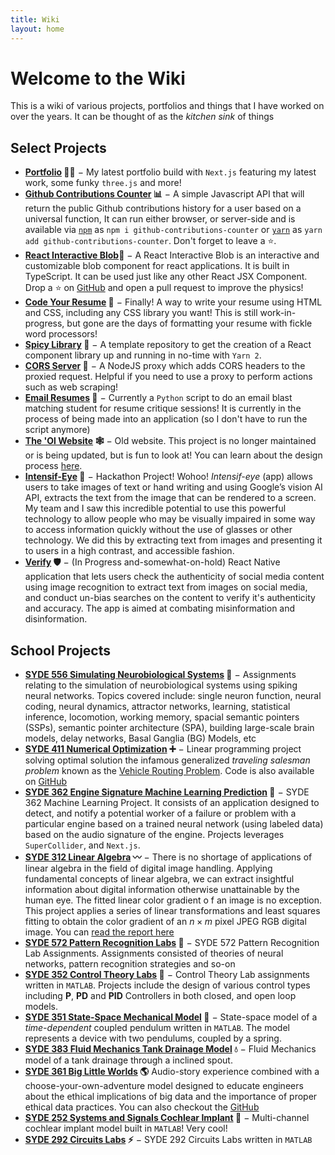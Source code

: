 ```yaml
---
title: Wiki
layout: home
---
```


# Welcome to the Wiki

This is a wiki of various projects, portfolios and things that I have worked on over the years. It can be thought of as the _kitchen sink_ of things

## Select Projects

- **[Portfolio](https://sammy.world) 🙋‍♂️** $-$ My latest portfolio build with `Next.js` featuring my latest work, some funky `three.js` and more!
- **[Github Contributions Counter](https://github.com/SammyRobensParadise/github-contributions-counter) 📊** $-$ A simple Javascript API that will return the public Github contributions history for a user based on a universal function, It can run either browser, or server-side and is available via [`npm`](https://www.npmjs.com/package/github-contributions-counter) as `npm i github-contributions-counter` or [`yarn`](https://yarnpkg.com/package/github-contribution-counter) as `yarn add github-contributions-counter`. Don't forget to leave a ⭐️.
- **[React Interactive Blob](https://sammyrobensparadise.github.io/react-interactive-blob/?path=/story/blob--blob)🔵** $-$ A React Interactive Blob is an interactive and customizable blob component for react applications. It is built in TypeScript. It can be used just like any other React JSX Component. Drop a ⭐️ on [GitHub](https://github.com/SammyRobensParadise/react-interactive-blob) and open a pull request to improve the physics!
- **[Code Your Resume](https://github.com/SammyRobensParadise/code-your-resume) 📄** $-$ Finally! A way to write your resume using HTML and CSS, including any CSS library you want! This is still work-in-progress, but gone are the days of formatting your resume with fickle word processors!
- **[Spicy Library](https://github.com/SammyRobensParadise/spicy-library) 📕** $-$ A template repository to get the creation of a React component library up and running in no-time with `Yarn 2`.
- **[CORS Server](https://github.com/SammyRobensParadise/cors-server) 🍛** $-$ A NodeJS proxy which adds CORS headers to the proxied request. Helpful if you need to use a proxy to perform actions such as web scraping!
- **[Email Resumes](https://github.com/SammyRobensParadise/email-resumes) 💌** $-$ Currently a `Python` script to do an email blast matching student for resume critique sessions! It is currently in the process of being made into an application (so I don't have to run the script anymore)
- **[The 'Ol Website](https://website-2020-host.web.app/) 🕸️** $-$ Old website. This project is no longer maintained or is being updated, but is fun to look at! You can learn about the design process [here](https://website-2020-host.web.app/this-website).
- **[Intensif-Eye](https://github.com/SammyRobensParadise/dubhacks-19) 👀** $-$ Hackathon Project! Wohoo! _Intensif-eye_ (app) allows users to take images of text or hand writing and using Google’s vision AI API, extracts the text from the image that can be rendered to a screen. My team and I saw this incredible potential to use this powerful technology to allow people who may be visually impaired in some way to access information quickly without the use of glasses or other technology. We did this by extracting text from images and presenting it to users in a high contrast, and accessible fashion.
- **[Verify](https://github.com/SammyRobensParadise/verify) 🛡️** $-$ (In Progress and-somewhat-on-hold) React Native application that lets users check the authenticity of social media content using image recognition to extract text from images on social media, and conduct un-bias searches on the content to verify it's authenticity and accuracy. The app is aimed at combating misinformation and disinformation.

## School Projects

- **[SYDE 556 Simulating Neurobiological Systems](https://sammyrobensparadise.github.io/neurobiological-simulation/) 🧠** $-$ Assignments relating to the simulation of neurobiological systems using spiking neural networks. Topics covered include: single neuron function, neural coding, neural dynamics, attractor networks, learning, statistical inference, locomotion, working memory, spacial semantic pointers (SSPs), semantic pointer architecture (SPA), building large-scale brain models, delay networks, Basal Ganglia (BG) Models, etc
- **[SYDE 411 Numerical Optimization](https://sammyrobensparadise.github.io/SYDE-411/) ➕** $-$ Linear programming project solving optimal solution the infamous generalized _traveling salesman problem_ known as the [Vehicle Routing Problem](https://www.sciencedirect.com/topics/economics-econometrics-and-finance/vehicle-routing-problem). Code is also available on [GitHub](https://github.com/SammyRobensParadise/SYDE-411)
- **[SYDE 362 Engine Signature Machine Learning Prediction](https://github.com/SammyRobensParadise/engine-signature) 🚒** $-$ SYDE 362 Machine Learning Project. It consists of an application designed to detect, and notify a potential worker of a failure or problem with a particular engine based on a trained neural network (using labeled data) based on the audio signature of the engine. Projects leverages `SuperCollider`, and `Next.js`.
- **[SYDE 312 Linear Algebra](https://github.com/SammyRobensParadise/SYDE-312) 〰️** $-$ There is no shortage of applications of linear algebra in the field of digital image handling. Applying fundamental concepts of linear algebra, we can extract insightful information about digital information otherwise unattainable by the human eye. The fitted linear color gradient o f an image is no exception. This project applies a series of linear transformations and least squares fitting to obtain the color gradient of an $n × m$ pixel JPEG RGB digital image. You can [read the report here](https://sammyrobensparadise.github.io/SYDE-312/report/report.pdf)
- **[SYDE 572 Pattern Recognition Labs](https://github.com/SammyRobensParadise/SYDE-572) 🫥** $-$ SYDE 572 Pattern Recognition Lab Assignments. Assignments consisted of theories of neural networks, pattern recognition strategies and so-on
- **[SYDE 352 Control Theory Labs](https://github.com/SammyRobensParadise/SYDE-352-Labs) 🦾** $-$ Control Theory Lab assignments written in `MATLAB`. Projects include the design of various control types including **P**, **PD** and **PID** Controllers in both closed, and open loop models.
- **[SYDE 351 State-Space Mechanical Model](https://github.com/SammyRobensParadise/pendulum-spring-model) 🦿** $-$ State-space model of a _time-dependent_ coupled pendulum written in `MATLAB`. The model represents a device with two pendulums, coupled by a spring.
- **[SYDE 383 Fluid Mechanics Tank Drainage Model](https://github.com/SammyRobensParadise/tank-drainage) 💧** $-$ Fluid Mechanics model of a tank drainage through a inclined spout.
- **[SYDE 361 Big Little Worlds](https://sammyrobensparadise.github.io/big-little-worlds/story-2/build/) 🌎** Audio-story experience combined with a choose-your-own-adventure model designed to educate engineers about the ethical implications of big data and the importance of proper ethical data practices. You can also checkout the [GitHub](https://github.com/SammyRobensParadise/big-little-worlds)
- **[SYDE 252 Systems and Signals Cochlear Implant](https://github.com/SammyRobensParadise/cochlear-implant) 🦻** $-$ Multi-channel cochlear implant model built in `MATLAB`! Very cool!
- **[SYDE 292 Circuits Labs](https://github.com/SammyRobensParadise/SYDE-292L) ⚡️** $-$ SYDE 292 Circuits Labs written in `MATLAB`
